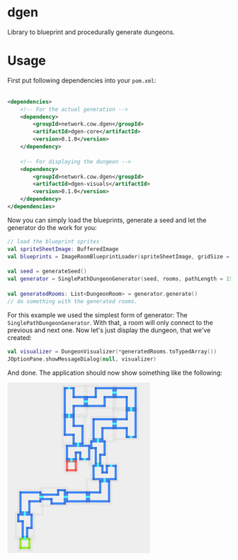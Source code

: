 # dgen

Library to blueprint and procedurally generate dungeons.

# Usage

First put following dependencies into your `pom.xml`:

```xml

<dependencies>
    <!-- For the actual generation -->
    <dependency>
        <groupId>network.cow.dgen</groupId>
        <artifactId>dgen-core</artifactId>
        <version>0.1.0</version>
    </dependency>

    <!-- For displaying the dungeon -->
    <dependency>
        <groupId>network.cow.dgen</groupId>
        <artifactId>dgen-visuals</artifactId>
        <version>0.1.0</version>
    </dependency>
</dependencies>
```

Now you can simply load the blueprints, generate a seed and let the generator do the work for you:

```kotlin
// load the blueprint sprites
val spriteSheetImage: BufferedImage
val blueprints = ImageRoomBlueprintLoader(spriteSheetImage, gridSize = 16).load().toMutableList()

val seed = generateSeed()
val generator = SinglePathDungeonGenerator(seed, rooms, pathLength = 15)

val generatedRooms: List<DungeonRoom> = generator.generate()
// do something with the generated rooms.
```

For this example we used the simplest form of generator: The `SinglePathDungeonGenerator`. With that, a room will only connect to the previous and next one. Now let's just display the
dungeon, that we've created:

```kotlin
val visualizer = DungeonVisualizer(*generatedRooms.toTypedArray())
JOptionPane.showMessageDialog(null, visualizer)
```

And done. The application should now show something like the following:

![example_dungeon](./.github/assets/example_dungeon.png)

